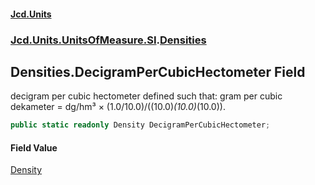 #### [Jcd.Units](index.md 'index')

### [Jcd.Units.UnitsOfMeasure.SI](Jcd.Units.UnitsOfMeasure.SI.md 'Jcd.Units.UnitsOfMeasure.SI').[Densities](Densities.md 'Jcd.Units.UnitsOfMeasure.SI.Densities')

## Densities.DecigramPerCubicHectometer Field

decigram per cubic hectometer defined such that: gram per cubic dekameter = dg/hm³ ×
(1.0/10.0)/((10.0)*(10.0)*(10.0)).

```csharp
public static readonly Density DecigramPerCubicHectometer;
```

#### Field Value

[Density](Density.md 'Jcd.Units.UnitTypes.Density')